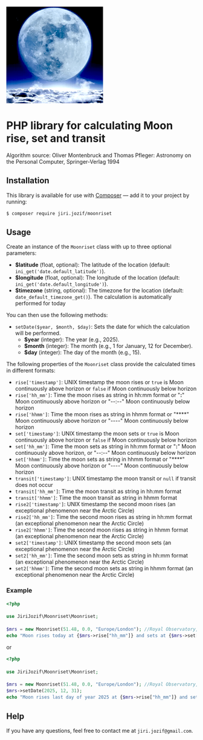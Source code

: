 ![Moonriset](https://raw.githubusercontent.com/JiriJozif/moonriset/main/moonriset.png)

# PHP library for calculating Moon rise, set and transit

Algorithm source: Oliver Montenbruck and Thomas Pfleger: Astronomy on the Personal Computer, Springer-Verlag 1994

## Installation

This library is available for use with [Composer](https://packagist.org/packages/jiri.jozif/moonriset) — add it to your project by running:

```bash
$ composer require jiri.jozif/moonriset
```

## Usage

Create an instance of the `Moonriset` class with up to three optional parameters:
- **$latitude** (float, optional): The latitude of the location (default: `ini_get('date.default_latitude')`).
- **$longitude** (float, optional): The longitude of the location (default: `ini_get('date.default_longitude')`).
- **$timezone** (string, optional): The timezone for the location (default: `date_default_timezone_get()`).
The calculation is automatically performed for today

You can then use the following methods:
-   `setDate($year, $month, $day)`: Sets the date for which the calculation will be performed. 
    - **$year** (integer): The year (e.g., 2025).
    - **$month** (integer): The month (e.g., 1 for January, 12 for December).
    - **$day** (integer): The day of the month (e.g., 15).

The following properties of the `Moonriset` class provide the calculated times in different formats:
-   `rise['timestamp']`: UNIX timestamp the moon rises or `true` is Moon continuously above horizon or `false` if Moon continuously below horizon
-   `rise['hh_mm']`: Time the moon rises as string in hh:mm format or "**:**" Moon continuously above horizon or "--:--" Moon continuously below horizon
-   `rise['hhmm']`: Time the moon rises as string in hhmm format or "****" Moon continuously above horizon or "----" Moon continuously below horizon
-   `set['timestamp']`: UNIX timestamp the moon sets or `true` is Moon continuously above horizon or `false` if Moon continuously below horizon
-   `set['hh_mm']`: Time the moon sets as string in hh:mm format or "**:**" Moon continuously above horizon, or "--:--" Moon continuously below horizon
-   `set['hhmm']`: Time the moon sets as string in hhmm format or "****" Moon continuously above horizon or "----" Moon continuously below horizon
-   `transit['timestamp']`: UNIX timestamp the moon transit or `null` if transit does not occur
-   `transit['hh_mm']`: Time the moon transit as string in hh:mm format
-   `transit['hhmm']`: Time the moon transit as string in hhmm format
-   `rise2['timestamp']`: UNIX timestamp the second moon rises (an exceptional phenomenon near the Arctic Circle)
-   `rise2['hh_mm']`: Time the second moon rises as string in hh:mm format (an exceptional phenomenon near the Arctic Circle)
-   `rise2['hhmm']`: Time the second moon rises as string in hhmm format (an exceptional phenomenon near the Arctic Circle)
-   `set2['timestamp']`: UNIX timestamp the second moon sets (an exceptional phenomenon near the Arctic Circle) 
-   `set2['hh_mm']`: Time the second moon sets as string in hh:mm format (an exceptional phenomenon near the Arctic Circle)
-   `set2['hhmm']`: Time the second moon sets as string in hhmm format (an exceptional phenomenon near the Arctic Circle)

### Example

```php
<?php

use JiriJozif\Moonriset\Moonriset;

$mrs = new Moonriset(51.48, 0.0, "Europe/London"); //Royal Observatory, Greenwich
echo "Moon rises today at {$mrs->rise["hh_mm"]} and sets at {$mrs->set["hh_mm"]}";
```
or
```php
<?php

use JiriJozif\Moonriset\Moonriset;

$mrs = new Moonriset(51.48, 0.0, "Europe/London"); //Royal Observatory, Greenwich
$mrs->setDate(2025, 12, 31);
echo "Moon rises last day of year 2025 at {$mrs->rise["hh_mm"]} and sets at {$mrs->set["hh_mm"]}";
```

## Help

If you have any questions, feel free to contact me at `jiri.jozif@gmail.com`.
